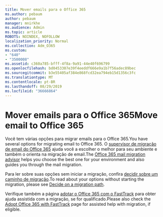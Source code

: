 ```yaml
---
title: Mover emails para o Office 365
ms.author: pebaum
author: pebaum
manager: mnirkhe
ms.audience: Admin
ms.topic: article
ROBOTS: NOINDEX, NOFOLLOW
localization_priority: Normal
ms.collection: Adm_O365
ms.custom:
- "640"
- "3500008"
ms.assetid: c360a785-bfff-4f8a-9a91-44e40f696799
ms.openlocfilehash: bd0453307e39f4eeddf666e9a1b7f56adec89bec
ms.sourcegitcommit: b3e55405af384e868fcd32ea794eb15d1356c3fc
ms.translationtype: MT
ms.contentlocale: pt-BR
ms.lasthandoff: 08/29/2019
ms.locfileid: "36666864"
---
```

# <a name="move-email-to-office-365"></a><span data-ttu-id="66640-102">Mover emails para o Office 365</span><span class="sxs-lookup"><span data-stu-id="66640-102">Move email to Office 365</span></span>

<span data-ttu-id="66640-103">Você tem várias opções para migrar emails para o Office 365.</span><span class="sxs-lookup"><span data-stu-id="66640-103">You have several options for migrating email to Office 365.</span></span> <span data-ttu-id="66640-104">O [supervisor de migração de email do Office 365](https://aka.ms/alchemyinsight-mailmigrationadvisor) ajuda você a escolher o melhor para seu ambiente e também o orienta na migração de email.</span><span class="sxs-lookup"><span data-stu-id="66640-104">The [Office 365 mail migration advisor](https://aka.ms/alchemyinsight-mailmigrationadvisor) helps you choose the best one for your environment and also guides you through the mail migration.</span></span>
  
<span data-ttu-id="66640-105">Para ler sobre suas opções sem iniciar a migração, confira [decidir sobre um caminho de migração](https://docs.microsoft.com/Exchange/mailbox-migration/decide-on-a-migration-path).</span><span class="sxs-lookup"><span data-stu-id="66640-105">To read about your options without starting the migration, please see [Decide on a migration path](https://docs.microsoft.com/Exchange/mailbox-migration/decide-on-a-migration-path).</span></span>

<span data-ttu-id="66640-106">Verifique também a página [adotar o Office 365 com o FastTrack](https://www.microsoft.com/fasttrack/microsoft-365/office-365) para obter ajuda assistida com a migração, se for qualificado.</span><span class="sxs-lookup"><span data-stu-id="66640-106">Please also check the [Adopt Office 365 with FastTrack](https://www.microsoft.com/fasttrack/microsoft-365/office-365) page for assisted help with migration, if eligible.</span></span>
  